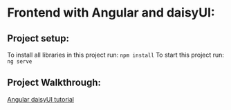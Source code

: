 # Frontend with Angular and daisyUI:

## Project setup: 
To install all libraries in this project run: `npm install`
To start this project run: `ng serve`

## Project Walkthrough: 
[Angular daisyUI tutorial](https://youtu.be/X5L6LSj6eKw)